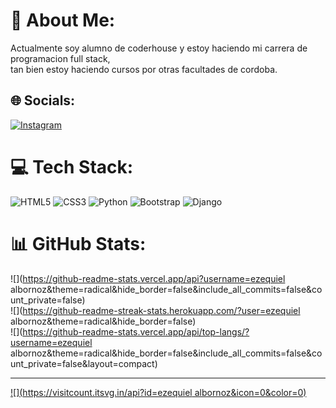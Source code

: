 # 💫 About Me:
Actualmente soy alumno de coderhouse y estoy haciendo mi carrera de programacion full stack,<br>tan bien estoy haciendo cursos por otras facultades de cordoba.


## 🌐 Socials:
[![Instagram](https://img.shields.io/badge/Instagram-%23E4405F.svg?logo=Instagram&logoColor=white)](https://instagram.com/txmi.ezequiel) 

# 💻 Tech Stack:
![HTML5](https://img.shields.io/badge/html5-%23E34F26.svg?style=for-the-badge&logo=html5&logoColor=white) ![CSS3](https://img.shields.io/badge/css3-%231572B6.svg?style=for-the-badge&logo=css3&logoColor=white) ![Python](https://img.shields.io/badge/python-3670A0?style=for-the-badge&logo=python&logoColor=ffdd54) ![Bootstrap](https://img.shields.io/badge/bootstrap-%238511FA.svg?style=for-the-badge&logo=bootstrap&logoColor=white) ![Django](https://img.shields.io/badge/django-%23092E20.svg?style=for-the-badge&logo=django&logoColor=white)
# 📊 GitHub Stats:
![](https://github-readme-stats.vercel.app/api?username=ezequiel albornoz&theme=radical&hide_border=false&include_all_commits=false&count_private=false)<br/>
![](https://github-readme-streak-stats.herokuapp.com/?user=ezequiel albornoz&theme=radical&hide_border=false)<br/>
![](https://github-readme-stats.vercel.app/api/top-langs/?username=ezequiel albornoz&theme=radical&hide_border=false&include_all_commits=false&count_private=false&layout=compact)

---
[![](https://visitcount.itsvg.in/api?id=ezequiel albornoz&icon=0&color=0)](https://visitcount.itsvg.in)

<!-- Proudly created with GPRM ( https://gprm.itsvg.in ) -->
